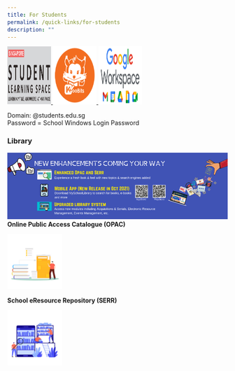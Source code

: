 ```yaml
---
title: For Students
permalink: /quick-links/for-students
description: ""
---
```

<a href="https://vle.learning.moe.edu.sg/login">
<img src="/images/SLS%20Logo.png" width="100" height="132">
</a>

<a href="https://www.koobits.com/">
<img src="/images/koobitsmikomin.png" width="100" height="132">
</a>

<a href="https://workspace.google.com/dashboard">
<img src="/images/googleworkspace.png" width="100" height="132">
</a>

Domain: @students.edu.sg <br>
Password = School Windows Login Password

### Library

![](/images/Phase%202%20Infographics.png)
**Online Public Access Catalogue (OPAC)**

<a href="https://schoolibrary.moe.edu.sg/damaipri/cgi-bin/spydus.exe/MSGTRN/WPAC/HOME">
<img src="/images/2021%2012%2030%20library.png"  style="width:25%">
</a>

**School eResource Repository (SERR)**

<a href="https://schoolibrary.moe.edu.sg/eresourcespri/cgi-bin/spydus.exe/MSGTRN/WPAC/HOME">
<img src="/images/2021%2012%2030%20resource.png"  style="width:25%">
</a>



